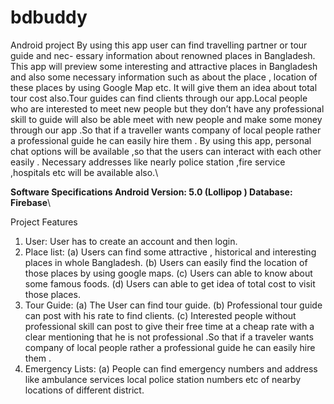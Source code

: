 # bdbuddy
Android project
By using this app user can find travelling partner or tour guide and nec-
essary information about renowned places in Bangladesh. This app will
preview some interesting and attractive places in Bangladesh and also some
necessary information such as about the place , location of these places
by using Google Map etc. It will give them an idea about total tour cost
also.Tour guides can find clients through our app.Local people who are
interested to meet new people but they don’t have any professional skill
to guide will also be able meet with new people and make some money
through our app .So that if a traveller wants company of local people rather
a professional guide he can easily hire them . By using this app, personal
chat options will be available ,so that the users can interact with each
other easily . Necessary addresses like nearly police station ,fire service
,hospitals etc will be available also.\\

**Software Specifications
Android Version: 5.0 (Lollipop )
Database: Firebase**\\




Project Features
1. User:
User has to create an account and then login.
2. Place list:
(a) Users can find some attractive , historical and interesting places
in whole Bangladesh.
(b) Users can easily find the location of those places by using google
maps.
(c) Users can able to know about some famous foods.
(d) Users can able to get idea of total cost to visit those places.
3. Tour Guide:
(a) The User can find tour guide.
(b) Professional tour guide can post with his rate to find clients.
(c) Interested people without professional skill can post to give their
free time at a cheap rate with a clear mentioning that he is not
professional .So that if a traveler wants company of local people
rather a professional guide he can easily hire them .
4. Emergency Lists:
(a) People can find emergency numbers and address like ambulance
services local police station numbers etc of nearby locations of
different district.
